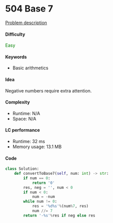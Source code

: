 504 Base 7
=======================
[Problem description](https://leetcode.com/problems/base-7/)

#### Difficulty
<span style="color:green">Easy</span>

#### Keywords
- Basic arithmetics

#### Idea
Negative numbers require extra attention. 

#### Complexity
- Runtime: N/A
- Space: N/A

#### LC performance
- Runtime: 32 ms
- Memory usage: 13.1 MB

#### Code
```python
class Solution:
    def convertToBase7(self, num: int) -> str:
        if num == 0:
            return '0'
        res, neg = '', num < 0
        if num < 0: 
            num = -num
        while num != 0:
            res = '%d%s'%(num%7, res)
            num //= 7
        return '-%s'%res if neg else res
```